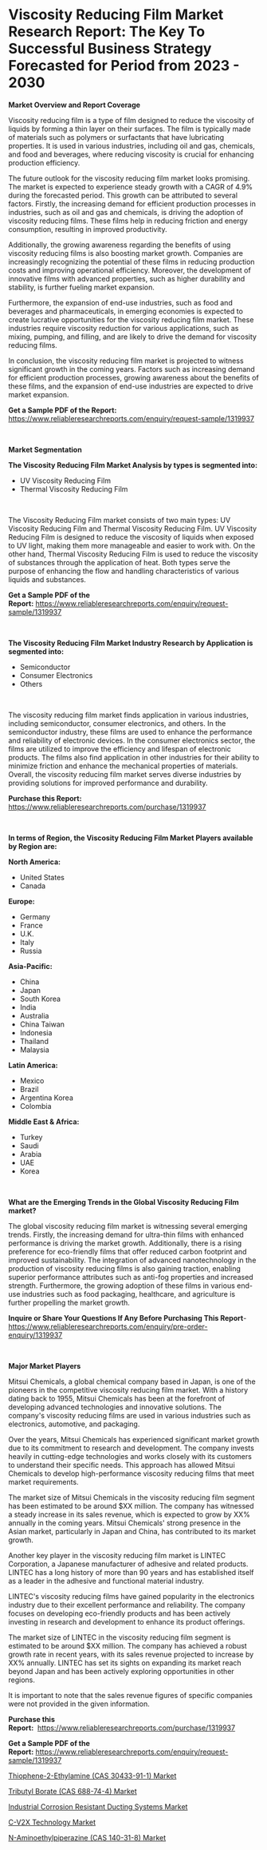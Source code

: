 <p><h1>Viscosity Reducing Film Market Research Report: The Key To Successful Business Strategy Forecasted for Period from 2023 - 2030</h1></p><p><strong>Market Overview and Report Coverage</strong></p>
<p><p>Viscosity reducing film is a type of film designed to reduce the viscosity of liquids by forming a thin layer on their surfaces. The film is typically made of materials such as polymers or surfactants that have lubricating properties. It is used in various industries, including oil and gas, chemicals, and food and beverages, where reducing viscosity is crucial for enhancing production efficiency.</p><p>The future outlook for the viscosity reducing film market looks promising. The market is expected to experience steady growth with a CAGR of 4.9% during the forecasted period. This growth can be attributed to several factors. Firstly, the increasing demand for efficient production processes in industries, such as oil and gas and chemicals, is driving the adoption of viscosity reducing films. These films help in reducing friction and energy consumption, resulting in improved productivity.</p><p>Additionally, the growing awareness regarding the benefits of using viscosity reducing films is also boosting market growth. Companies are increasingly recognizing the potential of these films in reducing production costs and improving operational efficiency. Moreover, the development of innovative films with advanced properties, such as higher durability and stability, is further fueling market expansion.</p><p>Furthermore, the expansion of end-use industries, such as food and beverages and pharmaceuticals, in emerging economies is expected to create lucrative opportunities for the viscosity reducing film market. These industries require viscosity reduction for various applications, such as mixing, pumping, and filling, and are likely to drive the demand for viscosity reducing films.</p><p>In conclusion, the viscosity reducing film market is projected to witness significant growth in the coming years. Factors such as increasing demand for efficient production processes, growing awareness about the benefits of these films, and the expansion of end-use industries are expected to drive market expansion.</p></p>
<p><strong>Get a Sample PDF of the Report:</strong> <a href="https://www.reliableresearchreports.com/enquiry/request-sample/1319937">https://www.reliableresearchreports.com/enquiry/request-sample/1319937</a></p>
<p>&nbsp;</p>
<p><strong>Market Segmentation</strong></p>
<p><strong>The Viscosity Reducing Film Market Analysis by types is segmented into:</strong></p>
<p><ul><li>UV Viscosity Reducing Film</li><li>Thermal Viscosity Reducing Film</li></ul></p>
<p>&nbsp;</p>
<p><p>The Viscosity Reducing Film market consists of two main types: UV Viscosity Reducing Film and Thermal Viscosity Reducing Film. UV Viscosity Reducing Film is designed to reduce the viscosity of liquids when exposed to UV light, making them more manageable and easier to work with. On the other hand, Thermal Viscosity Reducing Film is used to reduce the viscosity of substances through the application of heat. Both types serve the purpose of enhancing the flow and handling characteristics of various liquids and substances.</p></p>
<p><strong>Get a Sample PDF of the Report:</strong>&nbsp;<a href="https://www.reliableresearchreports.com/enquiry/request-sample/1319937">https://www.reliableresearchreports.com/enquiry/request-sample/1319937</a></p>
<p>&nbsp;</p>
<p><strong>The Viscosity Reducing Film Market Industry Research by Application is segmented into:</strong></p>
<p><ul><li>Semiconductor</li><li>Consumer Electronics</li><li>Others</li></ul></p>
<p>&nbsp;</p>
<p><p>The viscosity reducing film market finds application in various industries, including semiconductor, consumer electronics, and others. In the semiconductor industry, these films are used to enhance the performance and reliability of electronic devices. In the consumer electronics sector, the films are utilized to improve the efficiency and lifespan of electronic products. The films also find application in other industries for their ability to minimize friction and enhance the mechanical properties of materials. Overall, the viscosity reducing film market serves diverse industries by providing solutions for improved performance and durability.</p></p>
<p><strong>Purchase this Report:</strong>&nbsp; <a href="https://www.reliableresearchreports.com/purchase/1319937">https://www.reliableresearchreports.com/purchase/1319937</a></p>
<p>&nbsp;</p>
<p><strong>In terms of Region, the Viscosity Reducing Film Market Players available by Region are:</strong></p>
<p>
    <p> <strong> North America: </strong>
        <ul>
            <li>United States</li>
            <li>Canada</li>
        </ul>
        </p> 
    <p> <strong> Europe: </strong>
        <ul>
            <li>Germany</li>
            <li>France</li>
            <li>U.K.</li>
            <li>Italy</li>
            <li>Russia</li>
        </ul>
        </p> 
    <p> <strong> Asia-Pacific: </strong>
        <ul>
            <li>China</li>
            <li>Japan</li>
            <li>South Korea</li>
            <li>India</li>
            <li>Australia</li>
            <li>China Taiwan</li>
            <li>Indonesia</li>
            <li>Thailand</li>
            <li>Malaysia</li>
        </ul>
        </p> 
    <p> <strong> Latin America: </strong>
        <ul>
            <li>Mexico</li>
            <li>Brazil</li>
            <li>Argentina Korea</li>
            <li>Colombia</li>
        </ul>
        </p> 
    <p> <strong> Middle East & Africa: </strong>
        <ul>
            <li>Turkey</li>
            <li>Saudi</li>
            <li>Arabia</li>
            <li>UAE</li>
            <li>Korea</li>
        </ul>
    </p>
    </p>
<p>&nbsp;</p>
<p><strong>What are the Emerging Trends in the Global Viscosity Reducing Film market?</strong></p>
<p><p>The global viscosity reducing film market is witnessing several emerging trends. Firstly, the increasing demand for ultra-thin films with enhanced performance is driving the market growth. Additionally, there is a rising preference for eco-friendly films that offer reduced carbon footprint and improved sustainability. The integration of advanced nanotechnology in the production of viscosity reducing films is also gaining traction, enabling superior performance attributes such as anti-fog properties and increased strength. Furthermore, the growing adoption of these films in various end-use industries such as food packaging, healthcare, and agriculture is further propelling the market growth.</p></p>
<p><strong>Inquire or Share Your Questions If Any Before Purchasing This Report</strong>- <a href="https://www.reliableresearchreports.com/enquiry/pre-order-enquiry/1319937">https://www.reliableresearchreports.com/enquiry/pre-order-enquiry/1319937</a></p>
<p>&nbsp;</p>
<p><strong>Major Market Players</strong></p>
<p><p>Mitsui Chemicals, a global chemical company based in Japan, is one of the pioneers in the competitive viscosity reducing film market. With a history dating back to 1955, Mitsui Chemicals has been at the forefront of developing advanced technologies and innovative solutions. The company's viscosity reducing films are used in various industries such as electronics, automotive, and packaging.</p><p>Over the years, Mitsui Chemicals has experienced significant market growth due to its commitment to research and development. The company invests heavily in cutting-edge technologies and works closely with its customers to understand their specific needs. This approach has allowed Mitsui Chemicals to develop high-performance viscosity reducing films that meet market requirements.</p><p>The market size of Mitsui Chemicals in the viscosity reducing film segment has been estimated to be around $XX million. The company has witnessed a steady increase in its sales revenue, which is expected to grow by XX% annually in the coming years. Mitsui Chemicals' strong presence in the Asian market, particularly in Japan and China, has contributed to its market growth.</p><p>Another key player in the viscosity reducing film market is LINTEC Corporation, a Japanese manufacturer of adhesive and related products. LINTEC has a long history of more than 90 years and has established itself as a leader in the adhesive and functional material industry.</p><p>LINTEC's viscosity reducing films have gained popularity in the electronics industry due to their excellent performance and reliability. The company focuses on developing eco-friendly products and has been actively investing in research and development to enhance its product offerings.</p><p>The market size of LINTEC in the viscosity reducing film segment is estimated to be around $XX million. The company has achieved a robust growth rate in recent years, with its sales revenue projected to increase by XX% annually. LINTEC has set its sights on expanding its market reach beyond Japan and has been actively exploring opportunities in other regions.</p><p>It is important to note that the sales revenue figures of specific companies were not provided in the given information.</p></p>
<p><strong>Purchase this Report:</strong>&nbsp;&nbsp;<a href="https://www.reliableresearchreports.com/purchase/1319937">https://www.reliableresearchreports.com/purchase/1319937</a></p>
<p></p>
<p><strong>Get a Sample PDF of the Report:</strong>&nbsp;<a href="https://www.reliableresearchreports.com/enquiry/request-sample/1319937">https://www.reliableresearchreports.com/enquiry/request-sample/1319937</a></p>
<p><p><a href="https://medium.com/@annaalexander40/thiophene-2-ethylamine-cas-30433-91-1-market-size-reveals-the-best-marketing-channels-in-global-59d4f27c4c88">Thiophene-2-Ethylamine (CAS 30433-91-1) Market</a></p><p><a href="https://medium.com/@alicehanson1974/tributyl-borate-cas-688-74-4-market-size-cagr-trends-2024-2030-cde853d7ed53">Tributyl Borate (CAS 688-74-4) Market</a></p><p><a href="https://github.com/kipkeeva/Market-Research-Report-List-1/blob/main/industrial-corrosion-resistant-ducting-systems-market.md">Industrial Corrosion Resistant Ducting Systems Market</a></p><p><a href="https://github.com/provorikovar/Market-Research-Report-List-1/blob/main/c-v2x-technology-market.md">C-V2X Technology Market</a></p><p><a href="https://medium.com/@patriciaday39/n-aminoethylpiperazine-cas-140-31-8-market-size-and-market-trends-complete-industry-overview-2497f00632d6">N-Aminoethylpiperazine (CAS 140-31-8) Market</a></p></p>